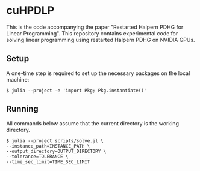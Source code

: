 # cuHPDLP

This is the code accompanying the paper "Restarted Halpern PDHG for Linear Programming". This repository contains experimental code for solving linear programming using restarted Halpern PDHG on NVIDIA GPUs. 

## Setup

A one-time step is required to set up the necessary packages on the local machine:

```shell
$ julia --project -e 'import Pkg; Pkg.instantiate()'
```

## Running 

All commands below assume that the current directory is the working directory.

```shell
$ julia --project scripts/solve.jl \
--instance_path=INSTANCE_PATH \
--output_directory=OUTPUT_DIRECTORY \ 
--tolerance=TOLERANCE \
--time_sec_limit=TIME_SEC_LIMIT
```